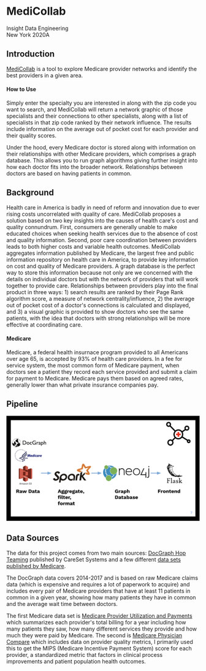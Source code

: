 # MediCollab

Insight Data Engineering</br>
New York 2020A</br>

## Introduction

[MediCollab](www.dataglobe.me) is a tool to explore Medicare provider networks and identify the best providers in a given area. 

#### How to Use
Simply enter the specialty you are interested in along with the zip code you want to search, and MediCollab will return a network graphic of those specialists and their connections to other specialists, along with a list of specialists in that zip code ranked by their network influence. The results include information on the average out of pocket cost for each provider and their quality scores.

Under the hood, every Medicare doctor is stored along with information on their relationships with other Medicare providers, which comprises a graph database. This allows you to run graph algorithms giving further insight into how each doctor fits into the broader network. Relationships between doctors are based on having patients in common.

## Background

Health care in America is badly in need of reform and innovation due to ever rising costs uncorrelated with quality of care. MediCollab proposes a solution based on two key insights into the causes of health care's cost and quality connundrum. First, consumers are generally unable to make educated choices when seeking health services due to the absence of cost and quality information. Second, poor care coordination between providers leads to both higher costs and variable health outcomes. MediCollab aggregates information published by Medicare, the largest free and public information repository on health care in America, to provide key information on cost and quality of Medicare providers. A graph database is the perfect way to store this information because not only are we concerned with the details on individual doctors but with the network of providers that will work together to provide care. Relationships between providers play into the final product in three ways: 1) search results are ranked by their Page Rank algorithm score, a measure of network centrality/influence,  2) the average out of pocket cost of a doctor's connections is calculated and displayed, and 3) a visual graphic is provided to show doctors who see the same patients, with the idea that doctors with strong relationships will be more effective at coordinating care.

#### Medicare

Medicare, a federal health insurnace program provided to all Americans over age 65, is accepted by 93% of health care providers. In a fee for service system, the most common form of Medicare payment, when doctors see a patient they record each service provided and submit a claim for payment to Medicare. Medicare pays them based on agreed rates, generally lower than what private insurance companies pay.

## Pipeline
![Pipeline for MediCollab](https://github.com/lfchesebrough/MediCollab/blob/master/pipeline.png)

## Data Sources

The data for this project comes from two main sources: [DocGraph Hop Teaming](https://careset.com/docgraph-hop-teaming/) published by CareSet Systems and a few different [data sets published by Medicare](https://data.medicare.gov/).

The DocGraph data covers 2014-2017 and is based on raw Medicare claims data (which is expensive and requires a lot of paperwork to acquire) and includes every pair of Medicare providers that have at least 11 patients in common in a given year, showing how many patients they have in common and the average wait time between doctors.

The first Medicare data set is [Medicare Provider Utilization and Payments](https://www.cms.gov/Research-Statistics-Data-and-Systems/Statistics-Trends-and-Reports/Medicare-Provider-Charge-Data/Physician-and-Other-Supplier) which summarizes each provider's total billing for a year including how many patients they saw, how many different services they provide and how much they were paid by Medicare. The second is [Medicare Physician Compare](https://www.medicare.gov/physiciancompare/) which includes data on provider quality metrics, I primarily used this to get the MIPS (Medicare Incentive Payment System) score for each provider, a standardized metric that factors in clinical process improvements and patient population health outcomes.




 
